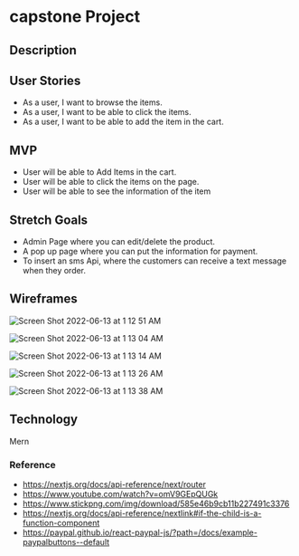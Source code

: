 # capstone Project

## Description 


## User Stories
- As a user, I want to browse the items.
- As a user, I want to be able to click the items.
- As a user, I want to be able to add the item in the cart.


## MVP
- User will be able to Add Items in the cart.
- User will be able to click the items on the page.
- User will be able to see the information of the item

## Stretch Goals
- Admin Page where you can edit/delete the product.
- A pop up page where you can put the information for payment.
- To insert an sms Api, where the customers can receive a text message when they order.

## Wireframes

![Screen Shot 2022-06-13 at 1 12 51 AM](https://user-images.githubusercontent.com/9922785/173284285-fa6f6c7a-0222-4e99-9852-8bd7dbb6e053.png)


![Screen Shot 2022-06-13 at 1 13 04 AM](https://user-images.githubusercontent.com/9922785/173284297-4693fcaa-553b-4fb4-838a-4105b9e95fbb.png)


![Screen Shot 2022-06-13 at 1 13 14 AM](https://user-images.githubusercontent.com/9922785/173284309-b1cdbc4f-e5b9-4723-8892-39fe0795f487.png)

![Screen Shot 2022-06-13 at 1 13 26 AM](https://user-images.githubusercontent.com/9922785/173284320-a073fdf3-3384-4377-bc02-57f504cfa917.png)


![Screen Shot 2022-06-13 at 1 13 38 AM](https://user-images.githubusercontent.com/9922785/173284330-9ae1e076-7780-4b3b-ad2d-cfecb886a289.png)





## Technology 
Mern

### Reference
- https://nextjs.org/docs/api-reference/next/router
- https://www.youtube.com/watch?v=omV9GEpQUGk
- https://www.stickpng.com/img/download/585e46b9cb11b227491c3376
- https://nextjs.org/docs/api-reference/nextlink#if-the-child-is-a-function-component
- https://paypal.github.io/react-paypal-js/?path=/docs/example-paypalbuttons--default
